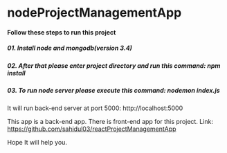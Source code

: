 # nodeProjectManagementApp
<h4>Follow these steps to run this project</h4>
<h5>01. Install node and mongodb(version 3.4)</h5>
<h5>02. After that please enter project directory and run this command: npm install</h5>
<h5>03. To run node server please execute this command: nodemon index.js</h5>
It will run back-end server at port 5000: http://localhost:5000

This app is a back-end app. There is front-end app for this project. Link: https://github.com/sahidul03/reactProjectManagementApp

Hope It will help you.
